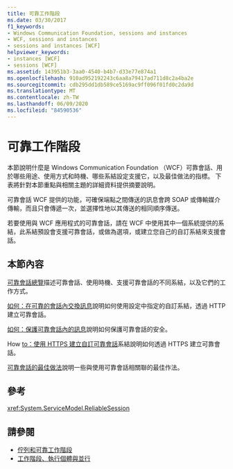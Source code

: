 ```yaml
---
title: 可靠工作階段
ms.date: 03/30/2017
f1_keywords:
- Windows Communication Foundation, sessions and instances
- WCF, sessions and instances
- sessions and instances [WCF]
helpviewer_keywords:
- instances [WCF]
- sessions [WCF]
ms.assetid: 143951b3-3aa0-4540-b4b7-d33e77e874a1
ms.openlocfilehash: 910ad952192243c6aa8a79417ad711d8c2a4ba2e
ms.sourcegitcommit: cdb295dd1db589ce5169ac9ff096f01fd0c2da9d
ms.translationtype: MT
ms.contentlocale: zh-TW
ms.lasthandoff: 06/09/2020
ms.locfileid: "84590536"
---
```

# <a name="reliable-sessions"></a>可靠工作階段

本節說明什麼是 Windows Communication Foundation （WCF）可靠會話、用於哪些用途、使用方式和時機、哪些系結設定支援它，以及最佳做法的指標。 下表將針對本節重點與相關主題的詳細資料提供摘要說明。

可靠會話 WCF 提供的功能，可確保端點之間傳送的訊息會跨 SOAP 或傳輸媒介傳輸，而且只會傳遞一次，並選擇性地以其傳送的相同順序傳送。

若要使用與 WCF 應用程式的可靠會話，請在 WCF 中使用其中一個系統提供的系結，此系結預設會支援可靠會話，或做為選項，或建立您自己的自訂系結來支援會話。

## <a name="in-this-section"></a>本節內容

[可靠會話總覽](reliable-sessions-overview.md)描述可靠會話、使用時機、支援可靠會話的不同系結，以及它們的工作方式。

[如何：在可靠的會話內交換訊息](how-to-exchange-messages-within-a-reliable-session.md)說明如何使用設定中指定的自訂系結，透過 HTTP 建立可靠會話。

[如何：保護可靠會話內的訊息](how-to-secure-messages-within-reliable-sessions.md)說明如何保護可靠會話的安全。

How [to：使用 HTTPS 建立自訂可靠會話](how-to-create-a-custom-reliable-session-binding-with-https.md)系結說明如何透過 HTTPS 建立可靠會話。

[可靠會話的最佳做法](best-practices-for-reliable-sessions.md)說明一些與使用可靠會話相關聯的最佳作法。

## <a name="reference"></a>參考

<xref:System.ServiceModel.ReliableSession>

## <a name="see-also"></a>請參閱

- [佇列和可靠工作階段](queues-and-reliable-sessions.md)
- [工作階段、執行個體與並行](sessions-instancing-and-concurrency.md)
